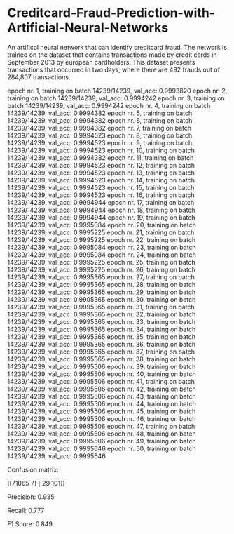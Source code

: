 # Creditcard-Fraud-Prediction-with-Artificial-Neural-Networks
An artifical neural network that can identify creditcard fraud. The network is trained on the dataset that contains transactions made by credit cards in September 2013 by european cardholders. This dataset presents transactions that occurred in two days, where there are 492 frauds out of 284,807 transactions.


epoch nr. 1, training on batch 14239/14239, val_acc: 0.9993820
epoch nr. 2, training on batch 14239/14239, val_acc: 0.9994242
epoch nr. 3, training on batch 14239/14239, val_acc: 0.9994242
epoch nr. 4, training on batch 14239/14239, val_acc: 0.9994382
epoch nr. 5, training on batch 14239/14239, val_acc: 0.9994382
epoch nr. 6, training on batch 14239/14239, val_acc: 0.9994382
epoch nr. 7, training on batch 14239/14239, val_acc: 0.9994523
epoch nr. 8, training on batch 14239/14239, val_acc: 0.9994523
epoch nr. 9, training on batch 14239/14239, val_acc: 0.9994523
epoch nr. 10, training on batch 14239/14239, val_acc: 0.9994382
epoch nr. 11, training on batch 14239/14239, val_acc: 0.9994523
epoch nr. 12, training on batch 14239/14239, val_acc: 0.9994523
epoch nr. 13, training on batch 14239/14239, val_acc: 0.9994523
epoch nr. 14, training on batch 14239/14239, val_acc: 0.9994523
epoch nr. 15, training on batch 14239/14239, val_acc: 0.9994523
epoch nr. 16, training on batch 14239/14239, val_acc: 0.9994944
epoch nr. 17, training on batch 14239/14239, val_acc: 0.9994944
epoch nr. 18, training on batch 14239/14239, val_acc: 0.9994944
epoch nr. 19, training on batch 14239/14239, val_acc: 0.9995084
epoch nr. 20, training on batch 14239/14239, val_acc: 0.9995225
epoch nr. 21, training on batch 14239/14239, val_acc: 0.9995225
epoch nr. 22, training on batch 14239/14239, val_acc: 0.9995084
epoch nr. 23, training on batch 14239/14239, val_acc: 0.9995084
epoch nr. 24, training on batch 14239/14239, val_acc: 0.9995225
epoch nr. 25, training on batch 14239/14239, val_acc: 0.9995225
epoch nr. 26, training on batch 14239/14239, val_acc: 0.9995365
epoch nr. 27, training on batch 14239/14239, val_acc: 0.9995365
epoch nr. 28, training on batch 14239/14239, val_acc: 0.9995365
epoch nr. 29, training on batch 14239/14239, val_acc: 0.9995365
epoch nr. 30, training on batch 14239/14239, val_acc: 0.9995365
epoch nr. 31, training on batch 14239/14239, val_acc: 0.9995365
epoch nr. 32, training on batch 14239/14239, val_acc: 0.9995365
epoch nr. 33, training on batch 14239/14239, val_acc: 0.9995365
epoch nr. 34, training on batch 14239/14239, val_acc: 0.9995365
epoch nr. 35, training on batch 14239/14239, val_acc: 0.9995365
epoch nr. 36, training on batch 14239/14239, val_acc: 0.9995365
epoch nr. 37, training on batch 14239/14239, val_acc: 0.9995365
epoch nr. 38, training on batch 14239/14239, val_acc: 0.9995506
epoch nr. 39, training on batch 14239/14239, val_acc: 0.9995506
epoch nr. 40, training on batch 14239/14239, val_acc: 0.9995506
epoch nr. 41, training on batch 14239/14239, val_acc: 0.9995506
epoch nr. 42, training on batch 14239/14239, val_acc: 0.9995506
epoch nr. 43, training on batch 14239/14239, val_acc: 0.9995506
epoch nr. 44, training on batch 14239/14239, val_acc: 0.9995506
epoch nr. 45, training on batch 14239/14239, val_acc: 0.9995506
epoch nr. 46, training on batch 14239/14239, val_acc: 0.9995506
epoch nr. 47, training on batch 14239/14239, val_acc: 0.9995506
epoch nr. 48, training on batch 14239/14239, val_acc: 0.9995506
epoch nr. 49, training on batch 14239/14239, val_acc: 0.9995646
epoch nr. 50, training on batch 14239/14239, val_acc: 0.9995646

Confusion matrix: 

[[71065     7]
 [   29   101]]

 Precision: 0.935

 Recall: 0.777

 F1 Score: 0.849
